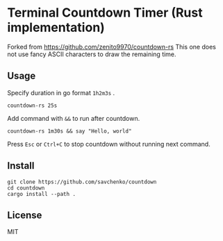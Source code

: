 Terminal Countdown Timer (Rust implementation)
===

Forked from https://github.com/zenito9970/countdown-rs
This one does not use fancy ASCII characters to draw the remaining time.

Usage
---

Specify duration in go format `1h2m3s` .

```
countdown-rs 25s
```

Add command with `&&` to run after countdown.

```
countdown-rs 1m30s && say "Hello, world"
```

Press `Esc` or `Ctrl+C` to stop countdown without running next command.

Install
---

```
git clone https://github.com/savchenko/countdown
cd countdown
cargo install --path .
```

License
---

MIT

